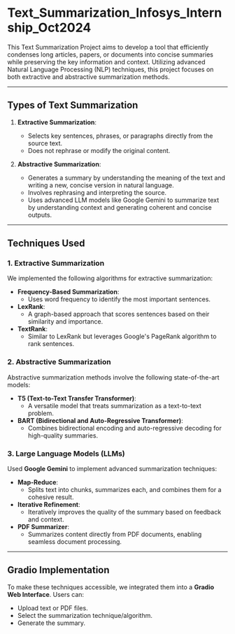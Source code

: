 # Text_Summarization_Infosys_Internship_Oct2024
This Text Summarization Project aims to develop a tool that efficiently condenses long articles, papers, or documents into concise summaries while preserving the key information and context. Utilizing advanced Natural Language Processing (NLP) techniques, this project focuses on both extractive and abstractive summarization methods.

---

## **Types of Text Summarization**

1. **Extractive Summarization**:
   - Selects key sentences, phrases, or paragraphs directly from the source text.
   - Does not rephrase or modify the original content.

2. **Abstractive Summarization**:
   - Generates a summary by understanding the meaning of the text and writing a new, concise version in natural language.
   - Involves rephrasing and interpreting the source.
   - Uses advanced LLM models like Google Gemini to summarize text by understanding context and generating coherent and concise outputs.

---

## **Techniques Used**

### 1. **Extractive Summarization**
We implemented the following algorithms for extractive summarization:
- **Frequency-Based Summarization**:
  - Uses word frequency to identify the most important sentences.
- **LexRank**:
  - A graph-based approach that scores sentences based on their similarity and importance.
- **TextRank**:
  - Similar to LexRank but leverages Google's PageRank algorithm to rank sentences.

### 2. **Abstractive Summarization**
Abstractive summarization methods involve the following state-of-the-art models:
- **T5 (Text-to-Text Transfer Transformer)**:
  - A versatile model that treats summarization as a text-to-text problem.
- **BART (Bidirectional and Auto-Regressive Transformer)**:
  - Combines bidirectional encoding and auto-regressive decoding for high-quality summaries.

### 3. **Large Language Models (LLMs)**
Used **Google Gemini** to implement advanced summarization techniques:
- **Map-Reduce**:
  - Splits text into chunks, summarizes each, and combines them for a cohesive result.
- **Iterative Refinement**:
  - Iteratively improves the quality of the summary based on feedback and context.
- **PDF Summarizer**:
  - Summarizes content directly from PDF documents, enabling seamless document processing.

---

## **Gradio Implementation**
To make these techniques accessible, we integrated them into a **Gradio Web Interface**. Users can:
- Upload text or PDF files.
- Select the summarization technique/algorithm.
- Generate the summary.
